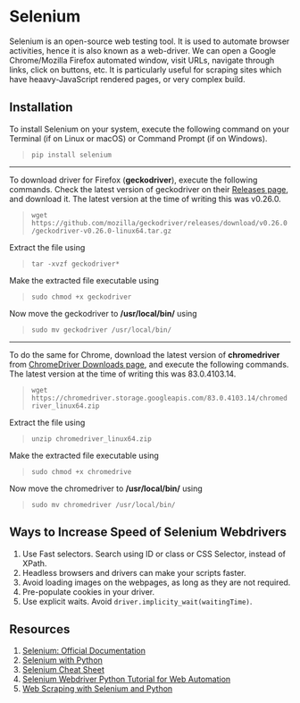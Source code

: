 # Selenium

Selenium is an open-source web testing tool. It is used to automate browser activities, hence it is also known as a web-driver. We can open a Google Chrome/Mozilla Firefox automated window, visit URLs, navigate through links, click on buttons, etc. It is particularly useful for scraping sites which have heaavy-JavaScript rendered pages, or very complex build.

## Installation

To install Selenium on your system, execute the following command on your Terminal (if on Linux or macOS) or Command Prompt (if on Windows).
> `pip install selenium`
------------------
To download driver for Firefox (**geckodriver**), execute the following commands. Check the latest version of geckodriver on their [Releases page](https://github.com/mozilla/geckodriver/releases), and download it. The latest version at the time of writing this was v0.26.0.
> `wget https://github.com/mozilla/geckodriver/releases/download/v0.26.0/geckodriver-v0.26.0-linux64.tar.gz`

Extract the file using
> `tar -xvzf geckodriver*`

Make the extracted file executable using
> `sudo chmod +x geckodriver`

Now move the geckodriver to **/usr/local/bin/** using
> `sudo mv geckodriver /usr/local/bin/`
------------------
To do the same for Chrome,  download the latest version of **chromedriver** from [ChromeDriver Downloads page](https://sites.google.com/a/chromium.org/chromedriver/downloads), and execute the following commands. The latest version at the time of writing this was 83.0.4103.14.
> `wget https://chromedriver.storage.googleapis.com/83.0.4103.14/chromedriver_linux64.zip`

Extract the file using
> `unzip chromedriver_linux64.zip`

Make the extracted file executable using
> `sudo chmod +x chromedrive`

Now move the chromedriver to **/usr/local/bin/** using
> `sudo mv chromedriver /usr/local/bin/`

## Ways to Increase Speed of Selenium Webdrivers

1. Use Fast selectors. Search using ID or class or CSS Selector, instead of XPath.
1. Headless browsers and drivers can make your scripts faster.
1. Avoid loading images on the webpages, as long as they are not required.
1. Pre-populate cookies in your driver.
1. Use explicit waits. Avoid `driver.implicity_wait(waitingTime)`.

## Resources

1. [Selenium: Official Documentation](https://www.selenium.dev/selenium/docs/api/py/index.html)
1. [Selenium with Python](https://selenium-python.readthedocs.io/index.html)
1. [Selenium Cheat Sheet](https://dev.to/razgandeanu/selenium-cheat-sheet-9lc)
1. [Selenium Webdriver Python Tutorial for Web Automation](https://www.techbeamers.com/selenium-webdriver-python-tutorial/)
1. [Web Scraping with Selenium and Python](https://www.scrapingbee.com/blog/selenium-python/)